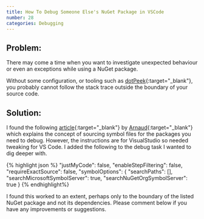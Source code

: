 ```yaml
---
title: How To Debug Someone Else's NuGet Package in VSCode
number: 28
categories: Debugging
---
```


## Problem:
There may come a time when you want to investigate unexpected behaviour or even an exceptions while using a NuGet package.

Without some configuration, or tooling such as [dotPeek](https://www.jetbrains.com/decompiler/){:target="_blank"}, you probably cannot follow the stack trace outside the boundary of your source code. 

## Solution:

I found the following [article](https://geeklearning.io/how-to-debug-a-net-core-nuget-package/){:target="_blank"} by [Arnaud](https://geeklearning.io/author/arnaud/){:target="_blank"} which explains the concept of sourcing symbol files for the packages you need to debug.  However, the instructions are for VisualStudio so needed tweaking for VS Code.  I added the following to the debug task I wanted to dig deeper with.

{% highlight json %}
"justMyCode": false,
"enableStepFiltering": false,
"requireExactSource": false,
"symbolOptions": {
    "searchPaths": [],
    "searchMicrosoftSymbolServer": true,
    "searchNuGetOrgSymbolServer": true
}
{% endhighlight%}

I found this worked to an extent, perhaps only to the boundary of the listed NuGet package and not its dependencies.  Please comment below if you have any improvements or suggestions.
